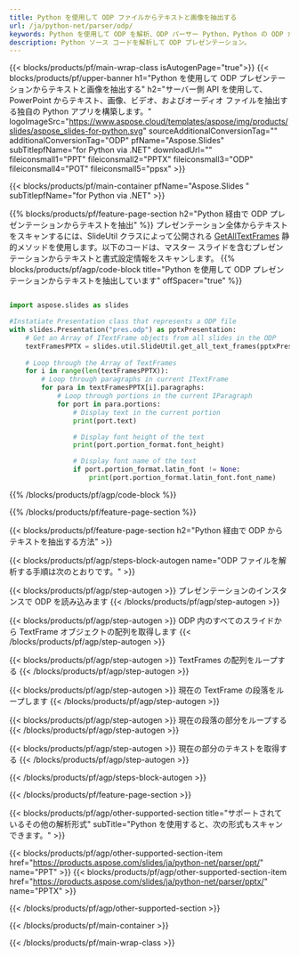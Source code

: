 ```yaml
---
title: Python を使用して ODP ファイルからテキストと画像を抽出する
url: /ja/python-net/parser/odp/
keywords: Python を使用して ODP を解析、ODP パーサー Python、Python の ODP からデータを抽出、Python を使用して ODP からテキストを抽出、Python を使用して ODP から画像を抽出
description: Python ソース コードを解析して ODP プレゼンテーション。
---
```


{{< blocks/products/pf/main-wrap-class isAutogenPage="true">}}
{{< blocks/products/pf/upper-banner h1="Python を使用して ODP プレゼンテーションからテキストと画像を抽出する" h2="サーバー側 API を使用して、PowerPoint からテキスト、画像、ビデオ、およびオーディオ ファイルを抽出する独自の Python アプリを構築します。" logoImageSrc="https://www.aspose.cloud/templates/aspose/img/products/slides/aspose_slides-for-python.svg" sourceAdditionalConversionTag="" additionalConversionTag="ODP" pfName="Aspose.Slides" subTitlepfName="for Python via .NET" downloadUrl="" fileiconsmall1="PPT" fileiconsmall2="PPTX" fileiconsmall3="ODP" fileiconsmall4="POT" fileiconsmall5="ppsx" >}}

{{< blocks/products/pf/main-container pfName="Aspose.Slides " subTitlepfName="for Python via .NET" >}}

{{% blocks/products/pf/feature-page-section  h2="Python 経由で ODP プレゼンテーションからテキストを抽出" %}}
プレゼンテーション全体からテキストをスキャンするには、SlideUtil クラスによって公開される [GetAllTextFrames](https://reference.aspose.com/slides/python-net/aspose.slides.util/slideutil/) 静的メソッドを使用します。以下のコードは、マスター スライドを含むプレゼンテーションからテキストと書式設定情報をスキャンします。
{{% blocks/products/pf/agp/code-block title="Python を使用して ODP プレゼンテーションからテキストを抽出しています" offSpacer="true" %}}

```py

import aspose.slides as slides

#Instatiate Presentation class that represents a ODP file
with slides.Presentation("pres.odp") as pptxPresentation:
    # Get an Array of ITextFrame objects from all slides in the ODP
    textFramesPPTX = slides.util.SlideUtil.get_all_text_frames(pptxPresentation, True)
    
    # Loop through the Array of TextFrames
    for i in range(len(textFramesPPTX)):
	    # Loop through paragraphs in current ITextFrame
        for para in textFramesPPTX[i].paragraphs:
            # Loop through portions in the current IParagraph
            for port in para.portions:
			    # Display text in the current portion
                print(port.text)

    			# Display font height of the text
                print(port.portion_format.font_height)

			    # Display font name of the text
                if port.portion_format.latin_font != None:
                    print(port.portion_format.latin_font.font_name)
```

{{% /blocks/products/pf/agp/code-block %}}

{{% /blocks/products/pf/feature-page-section %}}

{{< blocks/products/pf/feature-page-section  h2="Python 経由で ODP からテキストを抽出する方法" >}}

{{< blocks/products/pf/agp/steps-block-autogen name="ODP ファイルを解析する手順は次のとおりです。" >}}

{{< blocks/products/pf/agp/step-autogen >}}
プレゼンテーションのインスタンスで ODP を読み込みます
{{< /blocks/products/pf/agp/step-autogen >}}

{{< blocks/products/pf/agp/step-autogen >}}
ODP 内のすべてのスライドから TextFrame オブジェクトの配列を取得します
{{< /blocks/products/pf/agp/step-autogen >}}

{{< blocks/products/pf/agp/step-autogen >}}
TextFrames の配列をループする
{{< /blocks/products/pf/agp/step-autogen >}}

{{< blocks/products/pf/agp/step-autogen >}}
現在の TextFrame の段落をループします
{{< /blocks/products/pf/agp/step-autogen >}}

{{< blocks/products/pf/agp/step-autogen >}}
現在の段落の部分をループする
{{< /blocks/products/pf/agp/step-autogen >}}

{{< blocks/products/pf/agp/step-autogen >}}
現在の部分のテキストを取得する
{{< /blocks/products/pf/agp/step-autogen >}}

{{< /blocks/products/pf/agp/steps-block-autogen >}}

{{< /blocks/products/pf/feature-page-section >}}

{{< blocks/products/pf/agp/other-supported-section title="サポートされているその他の解析形式" subTitle="Python を使用すると、次の形式もスキャンできます。" >}}

{{< blocks/products/pf/agp/other-supported-section-item href="https://products.aspose.com/slides/ja/python-net/parser/ppt/" name="PPT" >}}
{{< blocks/products/pf/agp/other-supported-section-item href="https://products.aspose.com/slides/ja/python-net/parser/pptx/" name="PPTX" >}}


{{< /blocks/products/pf/agp/other-supported-section >}}

{{< /blocks/products/pf/main-container >}}
    
{{< /blocks/products/pf/main-wrap-class >}}
